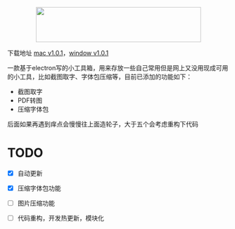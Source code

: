 <p align="center">
  <img width="375" height="80" src="http://qiniu.ifengzp.com/super-helper/super-helper-icon.png">
</p>

下载地址
[mac v1.0.1](http://qiniu.ifengzp.com/super-helper/mac/super-helper-1.0.1.dmg)，[window v1.0.1](http://qiniu.ifengzp.com/super-helper/win/super-helper-1.0.1.exe)

一款基于electron写的小工具箱，用来存放一些自己常用但是网上又没用现成可用的小工具，比如截图取字、字体包压缩等，目前已添加的功能如下：
- 截图取字
- PDF转图
- 压缩字体包

后面如果再遇到痒点会慢慢往上面造轮子，大于五个会考虑重构下代码

# TODO
- [x] 自动更新
- [x] 压缩字体包功能
- [ ] 图片压缩功能
- [ ] 代码重构，开发热更新，模块化

